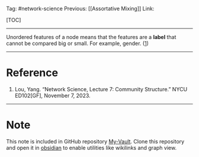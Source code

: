 Tag: #network-science 
Previous: [[Assortative Mixing]]
Link: 

[TOC]

---

Unordered features of a node means that the features are a **label** that cannot be compared big or small. For example, gender. (<u>1</u>)

---

# Reference

1. Lou, Yang. “Network Science, Lecture 7: Community Structure.” NYCU ED102[GF], November 7, 2023.

---

# Note

This note is included in GitHub repository [My-Vault](https://github.com/LittleD3092/My-Vault.git). Clone this repository and open it in [obsidian](https://obsidian.md/) to enable utilities like wikilinks and graph view.